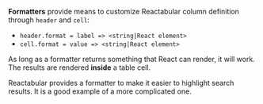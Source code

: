**Formatters** provide means to customize Reactabular column definition through `header` and `cell`:

* `header.format = label => <string|React element>`
* `cell.format = value => <string|React element>`

As long as a formatter returns something that React can render, it will work. The results are rendered **inside** a table cell.

Reactabular provides a formatter to make it easier to highlight search results. It is a good example of a more complicated one.
